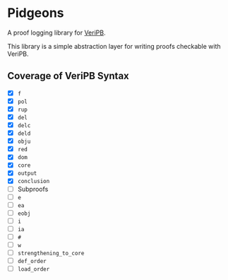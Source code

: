 <!-- cargo-rdme start -->

# Pidgeons

A proof logging library for [VeriPB](https://gitlab.com/MIAOresearch/software/VeriPB).

This library is a simple abstraction layer for writing proofs checkable with VeriPB.

## Coverage of VeriPB Syntax

- [x] `f`
- [x] `pol`
- [x] `rup`
- [x] `del`
- [x] `delc`
- [x] `deld`
- [x] `obju`
- [x] `red`
- [x] `dom`
- [x] `core`
- [x] `output`
- [x] `conclusion`
- [ ] Subproofs
- [ ] `e`
- [ ] `ea`
- [ ] `eobj`
- [ ] `i`
- [ ] `ia`
- [ ] `#`
- [ ] `w`
- [ ] `strengthening_to_core`
- [ ] `def_order`
- [ ] `load_order`

<!-- cargo-rdme end -->
